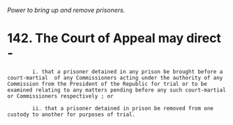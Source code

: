 *Power to bring up and remove prisoners.*

# 142. The Court of Appeal may direct -

            i. that a prisoner detained in any prison be brought before a court-martial  of any Commissioners acting under the authority of any Commission from the President of the Republic for trial or to be examined relating to any matters pending before any such court-martial or Commissioners respectively ; or

            ii. that a prisoner detained in prison be removed from one custody to another for purposes of trial.